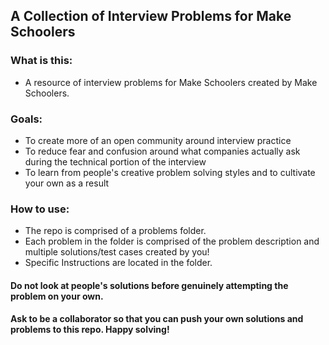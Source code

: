 ## A Collection of Interview Problems for Make Schoolers


### What is this:
- A resource of interview problems for Make Schoolers created by Make Schoolers.

### Goals:
- To create more of an open community around interview practice
- To reduce fear and confusion around what companies actually ask during the technical portion of the interview
- To learn from people's creative problem solving styles and to cultivate your own as a result

### How to use:
- The repo is comprised of a problems folder.
- Each problem in the folder is comprised of the problem description and multiple solutions/test cases created by you!
- Specific Instructions are located in the folder.

#### Do not look at people's solutions before genuinely attempting the problem on your own.
#### Ask to be a collaborator so that you can push your own solutions and problems to this repo. Happy solving!
